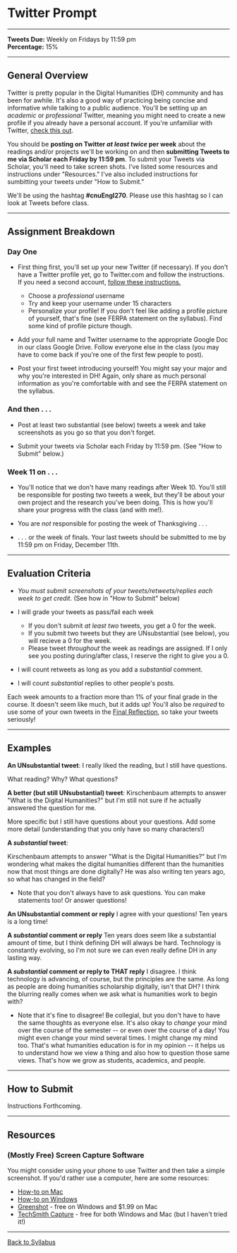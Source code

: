 # Twitter Prompt

_____

**Tweets Due:** Weekly on Fridays by 11:59 pm <br />
**Percentage:** 15% <br />

_____

## General Overview

Twitter is pretty popular in the Digital Humanities (DH) community and has been for awhile. It's also a good way of practicing being concise and informative while talking to a public audience. You'll be setting up an *academic* or *professional* Twitter, meaning you might need to create a new profile if you already have a personal account. If you're unfamiliar with Twitter, [check this out](https://digitalhumanities.berkeley.edu/twitter-scholarly-networking). 

You should be **posting on Twitter *at least twice* per week** about the readings and/or projects we'll be working on and then **submitting Tweets to me via Scholar each Friday by 11:59 pm**. To submit your Tweets via Scholar, you'll need to take screen shots. I've listed some resources and instructions under "Resources." I've also included instructions for sumbitting your tweets under "How to Submit."

We'll be using the hashtag **#cnuEngl270**. Please use this hashtag so I can look at Tweets before class. 

_____

## Assignment Breakdown

### Day One

* First thing first, you'll set up your new Twitter (if necessary). If you don't have a Twitter profile yet, go to Twitter.com and follow the instructions. If you need a second account, [follow these instructions.](https://help.twitter.com/en/managing-your-account/managing-multiple-twitter-accounts)
  * Choose a *professional* username
  * Try and keep your username under 15 characters <br />
  * Personalize your profile! If you don't feel like adding a profile picture of yourself, that's fine (see FERPA statement on the syllabus). Find some kind of profile picture though.
 
* Add your full name and Twitter username to the appropriate Google Doc in our class Google Drive. Follow everyone else in the class (you may have to come back if you're one of the first few people to post). <br />

* Post your first tweet introducing yourself! You might say your major and why you're interested in DH! Again, only share as much personal information as you're comfortable with and see the FERPA statement on the syllabus. 

### And then . . .

* Post at least two substantial (see below) tweets a week and take screenshots as you go so that you don't forget. <br />

* Submit your tweets via Scholar each Friday by 11:59 pm. (See "How to Submit" below.)

### Week 11 on . . .

* You'll notice that we don't have many readings after Week 10. You'll still be responsible for posting two tweets a week, but they'll be about your own project and the research you've been doing. This is how you'll share your progress with the class (and with me!). <br />

* You are *not* responsible for posting the week of Thanksgiving . . . 

* . . . or the week of finals. Your last tweets should be submitted to me by 11:59 pm on Friday, December 11th. 

_____

## Evaluation Criteria

* *You must submit screenshots of your tweets/retweets/replies each week to get credit*. (See how in "How to Submit" below) <br />

* I will grade your tweets as pass/fail each week 
  * If you don't submit *at least two* tweets, you get a 0 for the week.
  * If you submit two tweets but they are UNsubstantial (see below), you will recieve a 0 for the week.
  * Please tweet *throughout* the week as readings are assigned. If I only see you posting during/after class, I reserve the right to give you a 0.
  
* I will count retweets as long as you add a *substantial* comment. <br />

* I will count *substantial* replies to other people's posts.

Each week amounts to a fraction more than 1% of your final grade in the course. It doesn't seem like much, but it adds up! You'll also be *required* to use some of your own tweets in the [Final Reflection](https://deanna-stover.github.io/coursesCNU/2020/idst270fall2020/final-reflection), so take your tweets seriously!

_____

## Examples

**An UNsubstantial tweet**: I really liked the reading, but I still have questions.

What reading? Why? What questions?

**A better (but still UNsubstantial) tweet**: Kirschenbaum attempts to answer "What is the Digital Humanities?" but I'm still not sure if he actually answered the question for me.

More specific but I still have questions about your questions. Add some more detail (understanding that you only have so many characters!) 

**A *substantial* tweet**: 

Kirschenbaum attempts to answer "What is the Digital Humanities?" but I'm wondering what makes the digital humanities different than the humanities now that most things are done digitally? He was also writing ten years ago, so what has changed in the field? 

* Note that you don't always have to ask questions. You can make statements too! Or answer questions!

**An UNsubstantial comment or reply** I agree with your questions! Ten years is a long time!

**A *substantial* comment or reply** Ten years does seem like a substantial amount of time, but I think defining DH will always be hard. Technology is constantly evolving, so I'm not sure we can even really define DH in any lasting way.

**A *substantial* comment or reply to THAT reply** I disagree. I think technology is advancing, of course, but the principles are the same. As long as people are doing humanities scholarship digitally, isn't that DH? I think the blurring really comes when we ask what is humanities work to begin with?

* Note that it's fine to disagree! Be collegial, but you don't have to have the same thoughts as everyone else. It's also okay to *change* your mind over the course of the semester -- or even over the course of a day! You might even change your mind several times. I might change my mind too. That's what humanities education is for in my opinion -- it helps us to understand how we view a thing and also how to question those same views. That's how we grow as students, academics, and people. 

_____

## How to Submit

Instructions Forthcoming.

_____


## Resources

### (Mostly Free) Screen Capture Software 

You might consider using your phone to use Twitter and then take a simple screenshot. If you'd rather use a computer, here are some resources:

* [How-to on Mac](https://support.apple.com/en-us/HT201361)
* [How-to on Windows](https://www.businessinsider.com/how-to-screenshot-on-windows)
* [Greenshot](https://getgreenshot.org/downloads/) - free on Windows and $1.99 on Mac
* [TechSmith Capture](https://www.techsmith.com/jing-tool.html) - free for both Windows and Mac (but I haven't tried it!)

_____

[Back to Syllabus](https://deanna-stover.github.io/coursesCNU/2020/idst270fall2020) 
